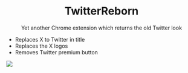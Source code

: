 <div align="center">
  <h1>TwitterReborn</h1>
  <p>Yet another Chrome extension which returns the old Twitter look</p>
</div>

- Replaces X to Twitter in title
- Replaces the X logos
- Removes Twitter premium button
  
<img src="https://github.com/MaximFiedler/TwitterReborn/assets/114857048/0f817c79-5943-4484-a123-d8b653efe74f">
  
